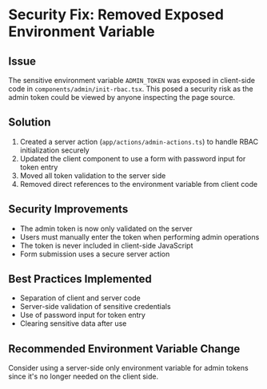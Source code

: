 # Security Fix: Removed Exposed Environment Variable

## Issue
The sensitive environment variable `ADMIN_TOKEN` was exposed in client-side code in `components/admin/init-rbac.tsx`. This posed a security risk as the admin token could be viewed by anyone inspecting the page source.

## Solution
1. Created a server action (`app/actions/admin-actions.ts`) to handle RBAC initialization securely
2. Updated the client component to use a form with password input for token entry
3. Moved all token validation to the server side
4. Removed direct references to the environment variable from client code

## Security Improvements
- The admin token is now only validated on the server
- Users must manually enter the token when performing admin operations
- The token is never included in client-side JavaScript
- Form submission uses a secure server action

## Best Practices Implemented
- Separation of client and server code
- Server-side validation of sensitive credentials
- Use of password input for token entry
- Clearing sensitive data after use

## Recommended Environment Variable Change
Consider using a server-side only environment variable for admin tokens since it's no longer needed on the client side.
